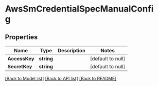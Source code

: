 # AwsSmCredentialSpecManualConfig

## Properties
Name | Type | Description | Notes
------------ | ------------- | ------------- | -------------
**AccessKey** | **string** |  | [default to null]
**SecretKey** | **string** |  | [default to null]

[[Back to Model list]](../README.md#documentation-for-models) [[Back to API list]](../README.md#documentation-for-api-endpoints) [[Back to README]](../README.md)

